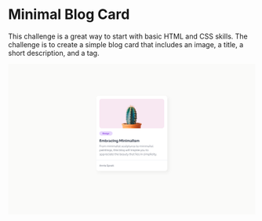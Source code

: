 <h1>Minimal Blog Card</h1>

<p>This challenge is a great way to start with basic HTML and CSS skills. The challenge is to create a simple blog card that includes an image, a title, a short description, and a tag.</p>

<img src="./design/desktop.png" alt="result in desktop">